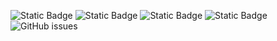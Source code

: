 ![Static Badge](https://img.shields.io/badge/blacklists-60-000000) ![Static Badge](https://img.shields.io/badge/blacklisted-2878156-cc0000) ![Static Badge](https://img.shields.io/badge/whitelisted-2243-00CC00) ![Static Badge](https://img.shields.io/badge/streaming_blacklist-28107-000000) ![GitHub issues](https://img.shields.io/github/issues/fabriziosalmi/blacklists)
